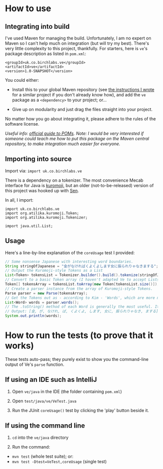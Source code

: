 # How to use

## Integrating into build

I've used Maven for managing the build. Unfortunately, I am no expert on Maven so I can't help much on integration (but will try my best). There's very little complexity to this project, thankfully. For starters, here is `ve`'s package description as listed in `pom.xml`:

```
<groupId>uk.co.birchlabs.ve</groupId>
<artifactId>ve</artifactId>
<version>1.0-SNAPSHOT</version>
```

You could either:

  * Install this to your global Maven repository (see [the instructions I wrote](https://github.com/shirakaba/sen-mavenized/blob/master/README.md) for a similar project if you don't already know how), and add the `ve` package as a `<dependency>` to your project; or...

  * Give up on modularity and just drag the files straight into your project.
  
No matter how you go about integrating it, please adhere to the rules of the software license.

*Useful info: [official guide to POMs](https://maven.apache.org/guides/introduction/introduction-to-the-pom.html).*
*Note: I would be very interested if someone could teach me how to put this package on the Maven central repository, to make integration much easier for everyone.*
  
## Importing into source

Import via: `import uk.co.birchlabs.ve`

There is a dependency on a tokenizer. The most convenience Mecab interface for Java is [kuromoji](https://github.com/atilika/kuromoji), but an older (not-to-be-released) version of this project was hooked up with [Sen](https://github.com/shirakaba/sen-mavenized).

In all, I import:

```
import uk.co.birchlabs.ve
import org.atilika.kuromoji.Token;
import org.atilika.kuromoji.Tokenizer;

import java.util.List;
```

## Usage

Here's a line-by-line explanation of the `coreUsage` test I provided:

``` java
// Some nonsense Japanese with interesting word boundaries.
String stringOfJapanese = "金がなければくよくよします女に振られりゃなきまする";
// Output the Kuromoji-style Tokens as a List
List<Token> tokensList = Tokenizer.builder().build().tokenize(stringOfJapanese);
// Convert to a basic Token array (I haven't adapted Ve to accept Lists of Tokens)
Token[] tokensArray = tokensList.toArray(new Token[tokensList.size()]);
// Create a parser instance from the array of Kuromoji-style Tokens.
Parse parser = new Parse(tokensArray);
// Get the Tokens out as - according to Kim - 'Words', which are more meaningful agglutinations of Tokens.
List<Word> words = parser.words();
// The .toString() method of each Word is generally the most useful. It shows the surface form of the Tokens.
// Output: [金, が, なけれ, ば, くよくよ, します, 女に, 振られりゃなき, まする]
System.out.println(words);
```

# How to run the tests (to prove that it works)

These tests auto-pass; they purely exist to show you the command-line output of Ve's `parse` function.

## If using an IDE such as IntelliJ

1. Open `ve/java` in the IDE (the folder containing `pom.xml`)

2. Open `test/java/ve/VeTest.java`

3. Run the JUnit `coreUsage()` test by clicking the 'play' button beside it.

## If using the command line

1. `cd` into the `ve/java` directory

2. Run the command:
  * `mvn test` (whole test suite); or:
  * `mvn test -Dtest=VeTest,coreUsage` (single test)
